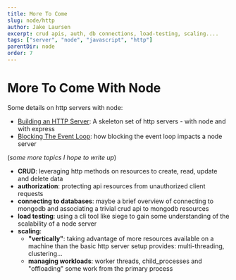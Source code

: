 ```yaml
---
title: More To Come
slug: node/http
author: Jake Laursen
excerpt: crud apis, auth, db connections, load-testing, scaling....
tags: ["server", "node", "javascript", "http"]
parentDir: node
order: 7
---
```


# More To Come With Node

Some details on http servers with node:

- [Building an HTTP Server](/node/http/intro): A skeleton set of http servers - with node and with express
- [Blocking The Event Loop](/node/event-loop/blocking): how blocking the event loop impacts a node server

(_some more topics I hope to write up_)

- **CRUD**: leveraging http methods on resources to create, read, update and delete data
- **authorization**: protecting api resources from unauthorized client requests
- **connecting to databases**: maybe a brief overview of connecting to mongodb and associating a trivial crud api to mongodb resources
- **load testing**: using a cli tool like siege to gain some understanding of the scalability of a node server
- **scaling**:
  - **"vertically"**: taking advantage of more resources available on a machine than the basic http server setup provides: multi-threading, clustering...
  - **managing workloads**: worker threads, child_processes and "offloading" some work from the primary process
